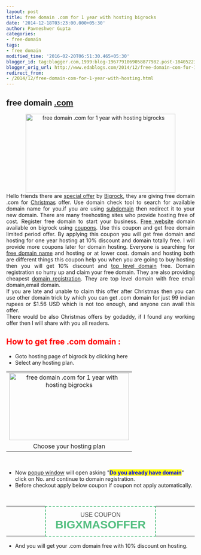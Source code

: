 ```yaml
---
layout: post
title: free domain .com for 1 year with hosting bigrocks
date: '2014-12-18T03:23:00.000+05:30'
author: Pawneshwer Gupta
categories:
- free-domain
tags:
- free domain
modified_time: '2016-02-20T06:51:30.465+05:30'
blogger_id: tag:blogger.com,1999:blog-1967791069058877982.post-1840522359421309085
blogger_orig_url: http://www.edablogs.com/2014/12/free-domain-com-for-1-year-with-hosting.html
redirect_from:
- /2014/12/free-domain-com-for-1-year-with-hosting.html
---
```


<div dir="ltr" style="text-align: left;"><h2 style="text-align: left;">free domain <a href="http://en.wikipedia.org/wiki/COM_file" rel="wikipedia" target="_blank" title="COM file">.com</a></h2><div style="clear: both; text-align: center;"><a href="http://www.trickspapa.com/wp-content/uploads/2014/12/Capture.png" style="margin-left: 1em; margin-right: 1em;"><img alt="free domain .com for 1 year with hosting bigrocks" border="0" src="http://www.trickspapa.com/wp-content/uploads/2014/12/Capture.png" height="211" title="free domain .com for 1 year with hosting bigrocks" width="400" /></a></div><div style="text-align: justify;">Hello friends there are <a href="http://en.wikipedia.org/wiki/Sales_promotion" rel="wikipedia" target="_blank" title="Sales promotion">special offer</a> by <a href="http://www.bigrock.com/" rel="homepage" target="_blank" title="BigRock">Bigrock</a>, they are giving free domain .com for <a href="http://en.wikipedia.org/wiki/Christmas" rel="wikipedia" target="_blank" title="Christmas">Christmas</a> offer. Use domain check tool to search for available domain name for you.if you are using <a href="http://en.wikipedia.org/wiki/Subdomain" rel="wikipedia" target="_blank" title="Subdomain">subdomain</a> then redirect it to your new domain. There are many freehosting sites who provide hosting free of cost. Register free domain to start your business. <a href="http://en.wikipedia.org/wiki/Website" rel="wikipedia" target="_blank" title="Website">Free website</a> domain available on bigrock using <a href="http://en.wikipedia.org/wiki/Coupon" rel="wikipedia" target="_blank" title="Coupon">coupons</a>. Use this coupon and get free domain limited period offer. By applying this coupon you will get free domain and hosting for one year hosting at 10% discount and domain totally free. I will provide more coupons later for domain hosting. Everyone is searching for <a href="http://en.wikipedia.org/wiki/Domain_name" rel="wikipedia" target="_blank" title="Domain name">free domain name</a> and hosting or at lower cost. domain and hosting both are different things this coupon help you when you are going to buy hosting then you will get 10% discount and <a href="http://en.wikipedia.org/wiki/Top-level_domain" rel="wikipedia" target="_blank" title="Top-level domain">top level domain</a> free. Domain registration so hurry up and claim your free domain. They are also providing cheapest <a href="http://en.wikipedia.org/wiki/Domain_registration" rel="wikipedia" target="_blank" title="Domain registration">domain registration</a>. They are top level domain with free email domain,email domain.</div><div style="text-align: justify;">If you are late and unable to claim this offer after Christmas then you can use other domain trick by which you can get .com domain for just 99 indian rupees or $1.56 USD which is not too enough, and anyone can avail this offer.</div><div style="text-align: justify;">There would be also Christmas offers by godaddy, if I found any working offer then I will share with you all readers.</div><h2 style="text-align: left;"><span style="color: red;">How to get free .com domain :</span></h2><ul style="text-align: left;"><li>Goto hosting page of bigrock by clicking here</li><li>Select any hosting plan.</li></ul><table align="center" cellpadding="0" cellspacing="0" style="margin-left: auto; margin-right: auto; text-align: center;"><tbody><tr><td style="text-align: center;"><a href="http://www.trickspapa.com/wp-content/uploads/2014/12/11.png" style="margin-left: auto; margin-right: auto;"><img alt="free domain .com for 1 year with hosting bigrocks" border="0" src="http://www.trickspapa.com/wp-content/uploads/2014/12/11.png" height="180" title="free domain .com for 1 year with hosting bigrocks" width="320" /></a></td></tr><tr><td style="text-align: center;">Choose your hosting plan</td></tr></tbody></table><br /><ul style="text-align: left;"><li>Now <a href="http://en.wikipedia.org/wiki/Pop-up_ad" rel="wikipedia" target="_blank" title="Pop-up ad">popup window</a> will open asking "<b><span style="background-color: yellow;"><span style="color: blue;">Do you already have domain</span></span></b>" click on No. and continue to domain registration.</li><li>Before checkout apply below coupon if coupon not apply automatically.</li></ul>&nbsp;      <br /><table border="0px" cellpadding="0px" cellspacing="0px" style="font-family: arial,helvetica,sans-serif;"><tbody><tr><td style="width: 190px;"><br /></td><td style="border-radius: 5px; border: 2px dashed #52be7f; color: #4a4a4a; font-size: 16px; height: 80px; padding-top: 5px; text-align: center; text-transform: uppercase; width: 318px;">Use Coupon <br /><span style="color: #52be7f; font-size: 30px; font-weight: bold;">BIGXMASOFFER</span></td><td style="width: 190px;"><br /></td></tr></tbody></table><ul style="text-align: left;"><li>And you will get your .com domain free with 10% discount on hosting.</li></ul></div>